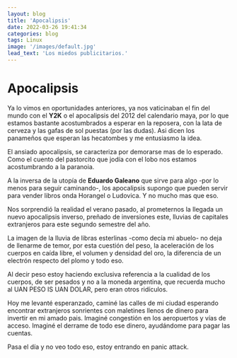 ```yaml
---
layout: blog
title: 'Apocalipsis'
date: 2022-03-26 19:41:34
categories: blog
tags: Linux
image: '/images/default.jpg'
lead_text: 'Los miedos publicitarios.'
---
```



# Apocalipsis

Ya lo vimos en oportunidades anteriores, ya nos vaticinaban el fin del mundo con el **Y2K** o el apocalipsis del 2012 del calendario maya, por lo que estamos bastante acostumbrados a esperar en la reposera, con la lata de cerveza y las gafas de sol puestas (por las dudas). Asi dicen los panameños que esperan las hecatombes y me entusiasmo la idea.

El ansiado apocalipsis, se caracteriza por demorarse mas de lo esperado.  Como el cuento del pastorcito que jodía con el lobo nos estamos acostumbrando a la paranoia.

A la inversa de la utopía de **Eduardo Galeano** que sirve para algo -por lo menos para seguir caminando-, los apocalipsis supongo que pueden servir para vender libros onda Horangel o Ludovica.  Y no mucho mas que eso.

Nos sorprendió la realidad el verano pasado, al prometernos la llegada un nuevo apocalipsis inverso, preñado de inversiones este, lluvias de capitales extranjeros para este segundo semestre del año.

La imagen de la lluvia de libras esterlinas -como decía mi abuelo- no deja de llenarme de temor, por esta cuestión del peso, la aceleración de los cuerpos en caída libre, el volumen y densidad del oro, la diferencia de un electrón respecto del plomo y todo eso.

Al decir peso estoy haciendo exclusiva referencia a la cualidad de los cuerpos, de ser pesados y no a la moneda argentina, que recuerda mucho al UAN PESO IS UAN DOLAR, pero eran otros ridículos.

Hoy me levanté esperanzado, caminé las calles de mi ciudad esperando encontrar extranjeros sonrientes con maletines llenos de dinero para invertir en mi amado pais.  Imaginé congestión en los aeropuertos y vías de acceso.  Imaginé el derrame de todo ese dinero, ayudándome para pagar las cuentas.

Pasa el día y no veo todo eso, estoy entrando en panic attack. 
